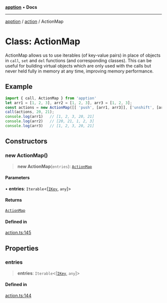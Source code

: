 [**apption**](../../README.md) • **Docs**

***

[apption](../../modules.md) / [action](../README.md) / ActionMap

# Class: ActionMap

ActionMap allows us to use iterables (of key-value pairs)  in place of 
objects in `call`, `set` and `del` functions (and corresponding classes).
This can be useful for building virtual objects which are only used with 
the calls but never held fully in memory at any time, improving memory 
performance.

## Example

```ts
import { call, ActionMap } from 'apption'
let arr1 = [1, 2, 3], arr2 = [1, 2, 3], arr3 = [1, 2, 3];
const actions = new ActionMap([[ 'push', [arr1, arr3]], ['unshift', [arr2]]]);
call(actions, 20, 21);
console.log(arr1)   // [1, 2, 3, 20, 21]
console.log(arr2)   // [20, 21, 1, 2, 3]
console.log(arr3)   // [1, 2, 3, 20, 21]
```

## Constructors

### new ActionMap()

> **new ActionMap**(`entries`): [`ActionMap`](ActionMap.md)

#### Parameters

• **entries**: `Iterable`\<[[`IKey`](../../types/type-aliases/IKey.md), `any`]\>

#### Returns

[`ActionMap`](ActionMap.md)

#### Defined in

[action.ts:145](https://github.com/mksunny1/apption/blob/dbb9a0b63a254dcf90cb4a7766307cb86cadec9a/src/action.ts#L145)

## Properties

### entries

> **entries**: `Iterable`\<[[`IKey`](../../types/type-aliases/IKey.md), `any`]\>

#### Defined in

[action.ts:144](https://github.com/mksunny1/apption/blob/dbb9a0b63a254dcf90cb4a7766307cb86cadec9a/src/action.ts#L144)
